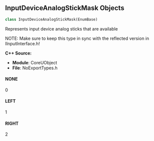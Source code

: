 ## InputDeviceAnalogStickMask Objects

```python
class InputDeviceAnalogStickMask(EnumBase)
```

Represents input device analog sticks that are available

NOTE: Make sure to keep this type in sync with the reflected version in IInputInterface.h!

**C++ Source:**

- **Module**: CoreUObject
- **File**: NoExportTypes.h

<a id="unreal.InputDeviceAnalogStickMask.NONE"></a>

#### NONE

0

<a id="unreal.InputDeviceAnalogStickMask.LEFT"></a>

#### LEFT

1

<a id="unreal.InputDeviceAnalogStickMask.RIGHT"></a>

#### RIGHT

2

<a id="unreal.DataValidationResult"></a>